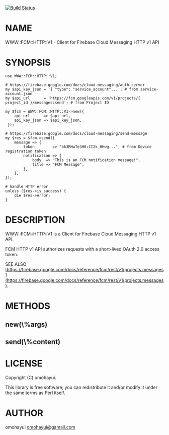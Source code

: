 [![Build Status](https://travis-ci.com/omohayui/WWW-FCM-HTTP-V1.svg?branch=master)](https://travis-ci.com/omohayui/WWW-FCM-HTTP-V1)
# NAME

WWW::FCM::HTTP::V1 - Client for Firebase Cloud Messaging HTTP v1 API

# SYNOPSIS

    use WWW::FCM::HTTP::V1;

    # https://firebase.google.com/docs/cloud-messaging/auth-server
    my $api_key_json = '{ "type": "service_account"...'; # from service-account.json
    my $api_url      = 'https://fcm.googleapis.com/v1/projects/{ project_id }/messages:send'; # from Project ID

    my $fcm = WWW::FCM::HTTP::V1->new({
        api_url      => $api_url,
        api_key_json => $api_key_json,
     });

    # https://firebase.google.com/docs/cloud-messaging/send-message
    my $res = $fcm->send({
        message => {
            token        => "bk3RNwTe3H0:CI2k_HHwg...", # from Device registration token
            notification => {
                body  => "This is an FCM notification message!",
                title => "FCM Message",
            },
        },
    });

    # handle HTTP error
    unless ($res->is_success) {
        die $res->error;
    }

# DESCRIPTION

WWW::FCM::HTTP::V1 is a Client for Firebase Cloud Messaging HTTP v1 API.

FCM HTTP v1 API authorizes requests with a short-lived OAuth 2.0 access token.

SEE ALSO [https://firebase.google.com/docs/reference/fcm/rest/v1/projects.messages](https://firebase.google.com/docs/reference/fcm/rest/v1/projects.messages).

# METHODS

## new(\\%args)

## send(\\%content)

# LICENSE

Copyright (C) omohayui.

This library is free software; you can redistribute it and/or modify
it under the same terms as Perl itself.

# AUTHOR

omohayui <omohayui@gamail.com>
